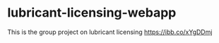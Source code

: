 # lubricant-licensing-webapp
This is the group project on lubricant licensing 
https://ibb.co/xYgDDmj
